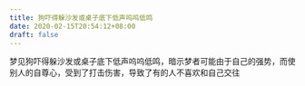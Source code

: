 ```yaml
---
title: 狗吓得躲沙发或桌子底下低声呜呜低鸣
date: 2020-02-15T20:54:12+08:00
draft: false
---
```


梦见狗吓得躲沙发或桌子底下低声呜呜低鸣，暗示梦者可能由于自己的强势，而使别人的自尊心，受到了打击伤害，导致了有的人不喜欢和自己交往